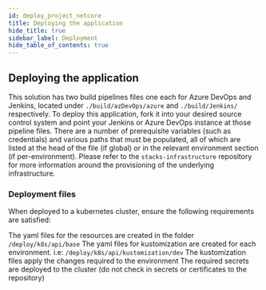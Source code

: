 ```yaml
---
id: deploy_project_netcore
title: Deploying the application
hide_title: true
sidebar_label: Deployment
hide_table_of_contents: true
---
```


## Deploying the application

This solution has two build pipelines files one each for Azure DevOps and Jenkins, located under `./build/azDevOps/azure` and `./build/Jenkins/` respectively. To deploy this application, fork it into your desired source control system and point your Jenkins or Azure DevOps instance at those pipeline files. There are a number of prerequisite variables (such as credentials) and various paths that must be populated, all of which are listed at the head of the file (if global) or in the relevant environment section (if per-environment). Please refer to the `stacks-infrastructure` repository for more information around the provisioning of the underlying infrastructure.



### Deployment files

When deployed to a kubernetes cluster, ensure the following requirements are satisfied:

The yaml files for the resources are created in the folder `/deploy/k8s/api/base`
The yaml files for kustomization are created for each environment. i.e: `/deploy/k8s/api/kustomization/dev`
The kustomization files apply the changes required to the environment
The required secrets are deployed to the cluster (do not check in secrets or certificates to the repository)
